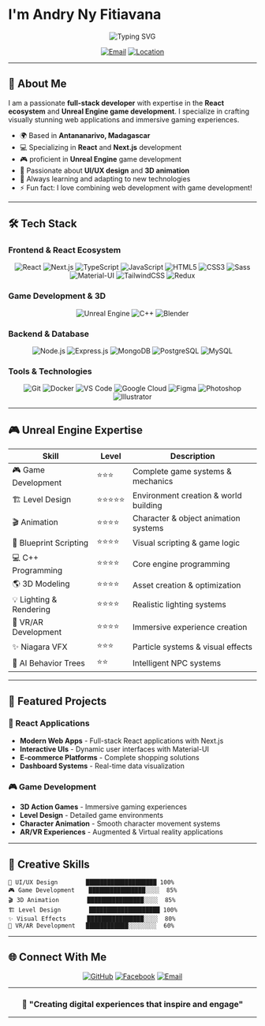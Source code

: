 # I'm **Andry Ny Fitiavana**

<div align="center">
  
![Typing SVG](https://readme-typing-svg.herokuapp.com?font=Orbitron&size=35&duration=3000&pause=1000&color=6079a2&center=true&vCenter=true&width=600&lines=UI/UX+Designer;React+Specialist;Unreal+Engine+Developer;Game+Designer+%26+Animator)
  
</div>

<div align="center">
  
[![Email](https://img.shields.io/badge/Email-andryfitia8%40gmail.com-blue?style=for-the-badge&logo=gmail&logoColor=white&color=0f1a2c&labelColor=1c1917)](mailto:andryfitia8@gmail.com)
[![Location](https://img.shields.io/badge/Location-Antananarivo%2C%20Madagascar-red?style=for-the-badge&logo=googlemaps&logoColor=white&color=0f1a2c&labelColor=1c1917)]()
  
</div>

---

## 🚀 About Me

I am a passionate **full-stack developer** with expertise in the **React ecosystem** and **Unreal Engine game development**. I specialize in crafting visually stunning web applications and immersive gaming experiences.

- 🌍 Based in **Antananarivo, Madagascar**
- 💻 Specializing in **React** and **Next.js** development
- 🎮 proficient in **Unreal Engine** game development
- 🎨 Passionate about **UI/UX design** and **3D animation**
- 🔧 Always learning and adapting to new technologies
- ⚡ Fun fact: I love combining web development with game development!

---

## 🛠️ Tech Stack

### Frontend & React Ecosystem
<div align="center">
  
![React](https://img.shields.io/badge/React-0f1a2c?style=for-the-badge&logo=react&logoColor=61DAFB)
![Next.js](https://img.shields.io/badge/Next.js-0f1a2c?style=for-the-badge&logo=next.js&logoColor=white)
![TypeScript](https://img.shields.io/badge/TypeScript-0f1a2c?style=for-the-badge&logo=typescript&logoColor=white)
![JavaScript](https://img.shields.io/badge/JavaScript-0f1a2c?style=for-the-badge&logo=javascript&logoColor=F7DF1E)
![HTML5](https://img.shields.io/badge/HTML5-0f1a2c?style=for-the-badge&logo=html5&logoColor=white)
![CSS3](https://img.shields.io/badge/CSS3-0f1a2c?style=for-the-badge&logo=css3&logoColor=white)
![Sass](https://img.shields.io/badge/Sass-0f1a2c?style=for-the-badge&logo=sass&logoColor=white)
![Material-UI](https://img.shields.io/badge/Material--UI-0f1a2c?style=for-the-badge&logo=material-ui&logoColor=white)
![TailwindCSS](https://img.shields.io/badge/Tailwind_CSS-0f1a2c?style=for-the-badge&logo=tailwind-css&logoColor=white)
![Redux](https://img.shields.io/badge/Redux-0f1a2c?style=for-the-badge&logo=redux&logoColor=white)
  
</div>

### Game Development & 3D
<div align="center">
  
![Unreal Engine](https://img.shields.io/badge/Unreal_Engine-313131?style=for-the-badge&logo=unreal-engine&logoColor=white)
![C++](https://img.shields.io/badge/C%2B%2B-0f1a2c?style=for-the-badge&logo=c%2B%2B&logoColor=white)
![Blender](https://img.shields.io/badge/Blender-313131?style=for-the-badge&logo=blender&logoColor=white)
  
</div>

### Backend & Database
<div align="center">
  
![Node.js](https://img.shields.io/badge/Node.js-0f1a2c?style=for-the-badge&logo=node.js&logoColor=white)
![Express.js](https://img.shields.io/badge/Express.js-0f1a2c?style=for-the-badge&logo=express&logoColor=white)
![MongoDB](https://img.shields.io/badge/MongoDB-0f1a2c?style=for-the-badge&logo=mongodb&logoColor=white)
![PostgreSQL](https://img.shields.io/badge/PostgreSQL-0f1a2c?style=for-the-badge&logo=postgresql&logoColor=white)
![MySQL](https://img.shields.io/badge/MySQL-0f1a2c?style=for-the-badge&logo=mysql&logoColor=white)
  
</div>

### Tools & Technologies
<div align="center">
  
![Git](https://img.shields.io/badge/Git-0f1a2c?style=for-the-badge&logo=git&logoColor=white)
![Docker](https://img.shields.io/badge/Docker-0f1a2c?style=for-the-badge&logo=docker&logoColor=white)
![VS Code](https://img.shields.io/badge/Rider-0f1a2c?style=for-the-badge&logo=visual-studio-code&logoColor=white)
![Google Cloud](https://img.shields.io/badge/Google_Cloud-0f1a2c?style=for-the-badge&logo=google-cloud&logoColor=white)
![Figma](https://img.shields.io/badge/Figma-0f1a2c?style=for-the-badge&logo=figma&logoColor=white)
![Photoshop](https://img.shields.io/badge/Photoshop-0f1a2c?style=for-the-badge&logo=adobe-photoshop&logoColor=white)
![Illustrator](https://img.shields.io/badge/Illustrator-0f1a2c?style=for-the-badge&logo=adobe-illustrator&logoColor=white)
  
</div>

---

## 🎮 Unreal Engine Expertise

| Skill | Level | Description |
|-------|-------|-------------|
| 🎮 Game Development | ⭐⭐⭐ | Complete game systems & mechanics |
| 🏗️ Level Design | ⭐⭐⭐⭐⭐ | Environment creation & world building |
| 🎬 Animation | ⭐⭐⭐⭐ | Character & object animation systems |
| 🔧 Blueprint Scripting | ⭐⭐⭐⭐ | Visual scripting & game logic |
| 💻 C++ Programming | ⭐⭐⭐⭐ | Core engine programming |
| 🌎 3D Modeling | ⭐⭐⭐⭐ | Asset creation & optimization |
| 💡 Lighting & Rendering | ⭐⭐⭐⭐ | Realistic lighting systems |
| 🎪 VR/AR Development | ⭐⭐⭐⭐ | Immersive experience creation |
| ✨ Niagara VFX | ⭐⭐⭐ | Particle systems & visual effects |
| 🤖 AI Behavior Trees | ⭐⭐ | Intelligent NPC systems |

---


## 🌟 Featured Projects

### 🚀 React Applications
- **Modern Web Apps** - Full-stack React applications with Next.js
- **Interactive UIs** - Dynamic user interfaces with Material-UI
- **E-commerce Platforms** - Complete shopping solutions
- **Dashboard Systems** - Real-time data visualization

### 🎮 Game Development
- **3D Action Games** - Immersive gaming experiences
- **Level Design** - Detailed game environments
- **Character Animation** - Smooth character movement systems
- **AR/VR Experiences** - Augmented & Virtual reality applications

---

## 🎨 Creative Skills

```
🎨 UI/UX Design        ████████████████████ 100%
🎮 Game Development    ████████████████░░░░  85%
🎬 3D Animation        ████████████████░░░░  85%
🏗️ Level Design        ████████████████████ 100%
✨ Visual Effects      ████████████████░░░░  80%
🎪 VR/AR Development   ████████████░░░░░░░░  60%
```

---

## 🌐 Connect With Me

<div align="center">
  
[![GitHub](https://img.shields.io/badge/GitHub-0f1a2c?style=for-the-badge&logo=github&logoColor=white)](https://github.com/Andryfitia)
[![Facebook](https://img.shields.io/badge/Facebook-1877F2?style=for-the-badge&logo=facebook&logoColor=white)](https://www.facebook.com/profile.php?id=100039060133896)
[![Email](https://img.shields.io/badge/Gmail-0f1a2c?style=for-the-badge&logo=gmail&logoColor=white)](mailto:andryfitia8@gmail.com)
  
</div>

---

<div align="center">
  
### 💫 "Creating digital experiences that inspire and engage"
  
  
</div>

---

<div align="center">
  
  
</div>
